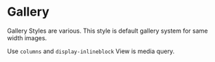 Gallery
===

Gallery Styles are various.
This style is default gallery system for same width images.

Use `columns` and `display-inlineblock`
View is media query.